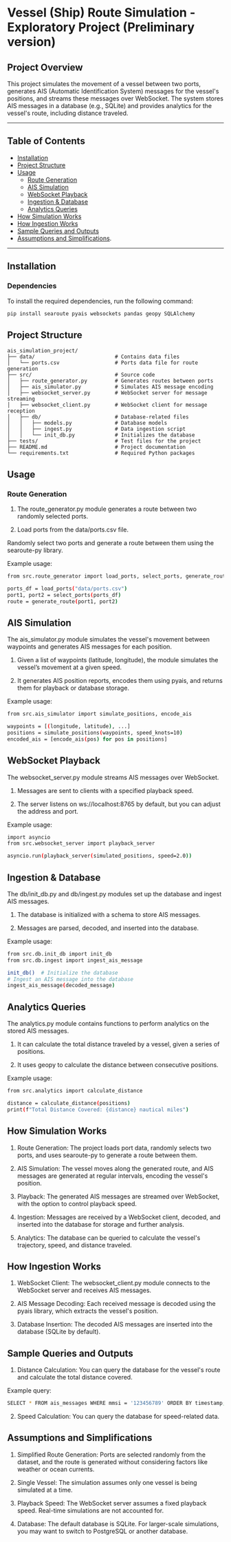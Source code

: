 # Vessel (Ship) Route Simulation - Exploratory Project (Preliminary version)

## Project Overview

This project simulates the movement of a vessel between two ports, generates AIS (Automatic Identification System) messages for the vessel's positions, and streams these messages over WebSocket. The system stores AIS messages in a database (e.g., SQLite) and provides analytics for the vessel's route, including distance traveled.

---

## Table of Contents

- [Installation](#installation)
- [Project Structure](#project-structure)
- [Usage](#usage)
  - [Route Generation](#route-generation)
  - [AIS Simulation](#ais-simulation)
  - [WebSocket Playback](#websocket-playback)
  - [Ingestion & Database](#ingestion--database)
  - [Analytics Queries](#analytics-queries)
- [How Simulation Works](#how-simulation-works)
- [How Ingestion Works](#how-ingestion-works)
- [Sample Queries and Outputs](#sample-queries-and-outputs)
- [Assumptions and Simplifications](#assumptions-and-simplifications).

---

## Installation

### Dependencies

To install the required dependencies, run the following command:

```bash
pip install searoute pyais websockets pandas geopy SQLAlchemy
```

## Project Structure

```
ais_simulation_project/
├── data/                          # Contains data files
│   └── ports.csv                  # Ports data file for route generation
├── src/                           # Source code
│   ├── route_generator.py         # Generates routes between ports
│   ├── ais_simulator.py           # Simulates AIS message encoding
│   ├── websocket_server.py        # WebSocket server for message streaming
│   ├── websocket_client.py        # WebSocket client for message reception
│   ├── db/                        # Database-related files
│   │   ├── models.py              # Database models
│   │   ├── ingest.py              # Data ingestion script
│   │   └── init_db.py             # Initializes the database
├── tests/                         # Test files for the project
├── README.md                      # Project documentation
└── requirements.txt               # Required Python packages
```

## Usage

### Route Generation

1. The route_generator.py module generates a route between two randomly selected ports.

2. Load ports from the data/ports.csv file.

Randomly select two ports and generate a route between them using the searoute-py library.

Example usage:

```bash
from src.route_generator import load_ports, select_ports, generate_route

ports_df = load_ports("data/ports.csv")
port1, port2 = select_ports(ports_df)
route = generate_route(port1, port2)
```

## AIS Simulation

The ais_simulator.py module simulates the vessel's movement between waypoints and generates AIS messages for each position.

1. Given a list of waypoints (latitude, longitude), the module simulates the vessel’s movement at a given speed.

2. It generates AIS position reports, encodes them using pyais, and returns them for playback or database storage.

Example usage:

```bash
from src.ais_simulator import simulate_positions, encode_ais

waypoints = [(longitude, latitude), ...]
positions = simulate_positions(waypoints, speed_knots=10)
encoded_ais = [encode_ais(pos) for pos in positions]
```

## WebSocket Playback

The websocket_server.py module streams AIS messages over WebSocket.

1. Messages are sent to clients with a specified playback speed.

2. The server listens on ws://localhost:8765 by default, but you can adjust the address and port.

Example usage:

```bash
import asyncio
from src.websocket_server import playback_server

asyncio.run(playback_server(simulated_positions, speed=2.0))
```

## Ingestion & Database

The db/init_db.py and db/ingest.py modules set up the database and ingest AIS messages.

1. The database is initialized with a schema to store AIS messages.

2. Messages are parsed, decoded, and inserted into the database.

Example usage:

```bash
from src.db.init_db import init_db
from src.db.ingest import ingest_ais_message

init_db()  # Initialize the database
# Ingest an AIS message into the database
ingest_ais_message(decoded_message)
```

## Analytics Queries

The analytics.py module contains functions to perform analytics on the stored AIS messages.

1. It can calculate the total distance traveled by a vessel, given a series of positions.

2. It uses geopy to calculate the distance between consecutive positions.

Example usage:

```bash
from src.analytics import calculate_distance

distance = calculate_distance(positions)
print(f"Total Distance Covered: {distance} nautical miles")
```

## How Simulation Works

1. Route Generation: The project loads port data, randomly selects two ports, and uses searoute-py to generate a route between them.

2. AIS Simulation: The vessel moves along the generated route, and AIS messages are generated at regular intervals, encoding the vessel's position.

3. Playback: The generated AIS messages are streamed over WebSocket, with the option to control playback speed.

4. Ingestion: Messages are received by a WebSocket client, decoded, and inserted into the database for storage and further analysis.

5. Analytics: The database can be queried to calculate the vessel's trajectory, speed, and distance traveled.

## How Ingestion Works

1. WebSocket Client: The websocket_client.py module connects to the WebSocket server and receives AIS messages.

2. AIS Message Decoding: Each received message is decoded using the pyais library, which extracts the vessel's position.

3. Database Insertion: The decoded AIS messages are inserted into the database (SQLite by default).

## Sample Queries and Outputs

1. Distance Calculation: You can query the database for the vessel's route and calculate the total distance covered.

Example query:

```bash
SELECT * FROM ais_messages WHERE mmsi = '123456789' ORDER BY timestamp;
```

2. Speed Calculation: You can query the database for speed-related data.

## Assumptions and Simplifications

1. Simplified Route Generation: Ports are selected randomly from the dataset, and the route is generated without considering factors like weather or ocean currents.

2. Single Vessel: The simulation assumes only one vessel is being simulated at a time.

3. Playback Speed: The WebSocket server assumes a fixed playback speed. Real-time simulations are not accounted for.

4. Database: The default database is SQLite. For larger-scale simulations, you may want to switch to PostgreSQL or another database.

